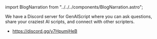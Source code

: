 import BlogNarration from "../../../components/BlogNarration.astro";

<BlogNarration />

We have a Discord server for GenAIScript where you can ask questions,
share your craziest AI scripts, and connect with other scripters.

- https://discord.gg/y7HpumjHeB